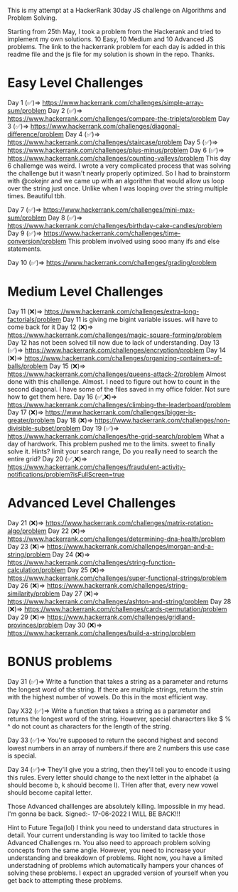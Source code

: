 This is my attempt at a HackerRank 30day JS challenge on Algorithms and Problem Solving.

Starting from 25th May, I took a problem from the Hackerank and tried to implement my own solutions.
10 Easy, 10 Medium and 10 Advanced JS problems. The link to the hackerrank problem for each day is added in this readme file and the js file for my solution is shown in the repo.
Thanks.

# Easy Level Challenges

Day 1 (✅)=> https://www.hackerrank.com/challenges/simple-array-sum/problem
Day 2 (✅)=> https://www.hackerrank.com/challenges/compare-the-triplets/problem
Day 3 (✅)=> https://www.hackerrank.com/challenges/diagonal-difference/problem
Day 4 (✅)=> https://www.hackerrank.com/challenges/staircase/problem
Day 5 (✅)=> https://www.hackerrank.com/challenges/plus-minus/problem
Day 6 (✅)=> https://www.hackerrank.com/challenges/counting-valleys/problem
This day 6 challemge was weird. I wrote a very complicated process that was solving the challenge but it wasn't nearly properly optimized. So I had to brainstorm with @cokejnr and we came up with an algorithm that would allow us loop over the string just once. Unlike when I was looping over the string multiple times. Beautiful tbh.

Day 7 (✅)=> https://www.hackerrank.com/challenges/mini-max-sum/problem
Day 8 (✅)=> https://www.hackerrank.com/challenges/birthday-cake-candles/problem
Day 9 (✅)=> https://www.hackerrank.com/challenges/time-conversion/problem
This problem involved using sooo many ifs and else statements.

Day 10 (✅)=> https://www.hackerrank.com/challenges/grading/problem

# Medium Level Challenges

Day 11 (❌)=> https://www.hackerrank.com/challenges/extra-long-factorials/problem
Day 11 is giving me bigint variable issues. will have to come back for it
Day 12 (❌)=> https://www.hackerrank.com/challenges/magic-square-forming/problem
Day 12 has not been solved till now due to lack of understanding.
Day 13 (✅)=> https://www.hackerrank.com/challenges/encryption/problem
Day 14 (❌)=> https://www.hackerrank.com/challenges/organizing-containers-of-balls/problem
Day 15 (❌)=> https://www.hackerrank.com/challenges/queens-attack-2/problem
Almost done with this challenge. Almost. I need to figure out how to count in the second diagonal. I have some of the files saved in my office folder. Not sure how to get them here.
Day 16 (✅,❌)=> https://www.hackerrank.com/challenges/climbing-the-leaderboard/problem
Day 17 (❌)=> https://www.hackerrank.com/challenges/bigger-is-greater/problem
Day 18 (❌)=> https://www.hackerrank.com/challenges/non-divisible-subset/problem
Day 19 (✅)=> https://www.hackerrank.com/challenges/the-grid-search/problem
What a day of hardwork. This problem pushed me to the limits. sweet to finally solve it. Hints? limit your search range, Do you really need to search the entire grid?
Day 20 (✅,❌)=> https://www.hackerrank.com/challenges/fraudulent-activity-notifications/problem?isFullScreen=true

# Advanced Level Challenges

Day 21 (❌)=> https://www.hackerrank.com/challenges/matrix-rotation-algo/problem
Day 22 (❌)=> https://www.hackerrank.com/challenges/determining-dna-health/problem
Day 23 (❌)=> https://www.hackerrank.com/challenges/morgan-and-a-string/problem
Day 24 (❌)=> https://www.hackerrank.com/challenges/string-function-calculation/problem
Day 25 (❌)=> https://www.hackerrank.com/challenges/super-functional-strings/problem
Day 26 (❌)=> https://www.hackerrank.com/challenges/string-similarity/problem
Day 27 (❌)=> https://www.hackerrank.com/challenges/ashton-and-string/problem
Day 28 (❌)=> https://www.hackerrank.com/challenges/cards-permutation/problem
Day 29 (❌)=> https://www.hackerrank.com/challenges/gridland-provinces/problem
Day 30 (❌)=> https://www.hackerrank.com/challenges/build-a-string/problem

# BONUS problems

Day 31 (✅)=> Write a function that takes a string as a parameter and returns the longest word of the string. If there are multiple strings, return the strin with the highest number of vowels. Do this in the most efficient way.

Day X32 (✅)=> Write a function that takes a string as a parameter and returns the longest word of the string. However, special characrters like $ % ^ do not count as characters for the length of the string.

Day 33 (✅)=> You're supposed to return the second highest and second lowest numbers in an array of numbers.if there are 2 numbers this use case is special.

Day 34 (✅)=> They'll give you a string, then they'll tell you to encode it using this rules. Every letter should change to the next letter in the alphabet (a should become b, k should become l). THen after that, every new vowel should become capital letter.

Those Advanced challlenges are absolutely killing. Impossible in my head. I'm gonna be back.
Signed:- 17-06-2022
I WILL BE BACK!!!

Hint to Future Tega(lol)
I think you need to understand data structures in detail. Your current understanding is way too limited to tackle those Advanced Challenges rn.
You also need to approach problem solving concepts from the same angle. However, you need to increase your understanding and breakdown of problems. Right now, you have a limited understadning of problems which automatically hampers your chances of solving these problems.
I expect an upgraded version of yourself when you get back to attempting these problems.
